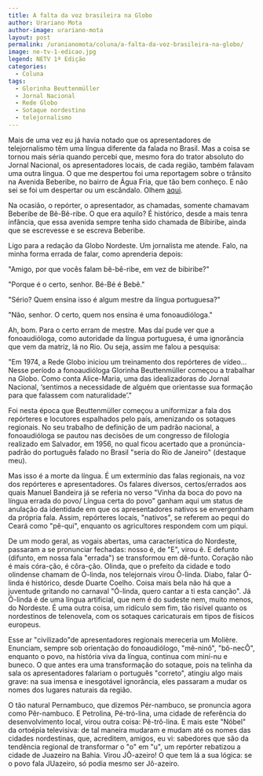 ```yaml
---
title: A falta da voz brasileira na Globo
author: Urariano Mota
author-image: urariano-mota
layout: post
permalink: /uranianomota/coluna/a-falta-da-voz-brasileira-na-globo/
image: ne-tv-1-edicao.jpg
legend: NETV 1ª Edição
categories:
  - Coluna
tags:
  - Glorinha Beuttenmüller
  - Jornal Nacional
  - Rede Globo
  - Sotaque nordestino
  - telejornalismo
---
```

Mais de uma vez eu já havia notado que os apresentadores de telejornalismo têm uma língua diferente da falada no Brasil. Mas a coisa se tornou mais séria quando percebi que, mesmo fora do trator absoluto do Jornal Nacional, os apresentadores locais, de cada região, também falavam uma outra língua. O que me despertou foi uma reportagem sobre o trânsito na Avenida Beberibe, no bairro de Água Fria, que tão bem conheço. E não sei se foi um despertar ou um escândalo. Olhem <a href="http://globotv.globo.com/rede-globo/netv-1-edicao/v/falta-de-sinalizacao-em-avenida-movimentada-do-recife-traz-perigo-para-pedestres/1772082/" target="_blank">aqui</a>.

Na ocasião, o repórter, o apresentador, as chamadas, somente chamavam Beberibe de Bê-Bê-ribe. O que era aquilo? É histórico, desde a mais tenra infância, que essa avenida sempre tenha sido chamada de Bibiribe, ainda que se escrevesse e se escreva Beberibe.

Ligo para a redação da Globo Nordeste. Um jornalista me atende. Falo, na minha forma errada de falar, como aprenderia depois:

"Amigo, por que vocês falam bê-bê-ribe, em vez de bibiribe?"

"Porque é o certo, senhor. Bé-Bé é Bebê."

"Sério? Quem ensina isso é algum mestre da língua portuguesa?"

"Não, senhor. O certo, quem nos ensina é uma fonoaudióloga."

Ah, bom. Para o certo erram de mestre. Mas daí pude ver que a fonoaudióloga, como autoridade da língua portuguesa, é uma ignorância que vem da matriz, lá no Rio. Ou seja, assim me falou a pesquisa:

"Em 1974, a Rede Globo iniciou um treinamento dos repórteres de vídeo&#8230; Nesse período a fonoaudióloga Glorinha Beuttenmüller começou a trabalhar na Globo. Como conta Alice-Maria, uma das idealizadoras do Jornal Nacional, ‘sentimos a necessidade de alguém que orientasse sua formação para que falassem com naturalidade’."

Foi nesta época que Beuttenmüller começou a uniformizar a fala dos repórteres e locutores espalhados pelo país, amenizando os sotaques regionais. No seu trabalho de definição de um padrão nacional, a fonoaudióloga se pautou nas decisões de um congresso de filologia realizado em Salvador, em 1956, no qual ficou acertado que a pronúncia-padrão do português falado no Brasil "seria do Rio de Janeiro" (destaque meu).

Mas isso é a morte da língua. É um extermínio das falas regionais, na voz dos repórteres e apresentadores. Os falares diversos, certos/errados aos quais Manuel Bandeira já se referia no verso "Vinha da boca do povo na língua errada do povo/ Língua certa do povo" ganham aqui um status de anulação da identidade em que os apresentadores nativos se envergonham da própria fala. Assim, repórteres locais, "nativos", se referem ao pequi do Ceará como "pê-qui", enquanto os agricultores respondem com um piqui.

De um modo geral, as vogais abertas, uma característica do Nordeste, passaram a se pronunciar fechadas: nosso é, de "E", virou ê. E defunto (difunto, em nossa fala "errada") se transformou em dê-funto. Coração não é mais córa-ção, é côra-ção. Olinda, que o prefeito da cidade e todo olindense chamam de Ó-linda, nos telejornais virou Ô-linda. Diabo, falar Ó-linda é histórico, desde Duarte Coelho. Coisa mais bela não há que a juventude gritando no carnaval "Ó-linda, quero cantar a ti esta canção". Já Ô-linda é de uma língua artificial, que nem é do sudeste nem, muito menos, do Nordeste. É uma outra coisa, um ridículo sem fim, tão risível quanto os nordestinos de telenovela, com os sotaques caricaturais em tipos de físicos europeus.

Esse ar "civilizado"de apresentadores regionais mereceria um Molière. Enunciam, sempre sob orientação do fonoaudiólogo, "mê-ninô", "bô-necÔ", enquanto o povo, na história viva da língua, continua com miní-nu e buneco. O que antes era uma transformação do sotaque, pois na telinha da sala os apresentadores falariam o português "correto", atingiu algo mais grave: na sua imensa e inesgotável ignorância, eles passaram a mudar os nomes dos lugares naturais da região.

O tão natural Pernambuco, que dizemos Pér-nambuco, se pronuncia agora como Pêr-nambuco. E Petrolina, Pé-tró-lina, uma cidade de referência do desenvolvimento local, virou outra coisa: Pê-trô-lina. E mais este "Nóbel" da ortoépia televisiva: de tal maneira mudaram e mudam até os nomes das cidades nordestinas, que, acreditem, amigos, eu vi: sabedores que são da tendência regional de transformar o "o" em "u", um repórter rebatizou a cidade de Juazeiro na Bahia. Virou JÔ-azeiro! O que tem lá a sua lógica: se o povo fala JUazeiro, só podia mesmo ser Jô-azeiro.